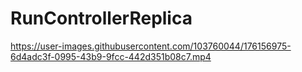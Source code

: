 # RunControllerReplica



https://user-images.githubusercontent.com/103760044/176156975-6d4adc3f-0995-43b9-9fcc-442d351b08c7.mp4

